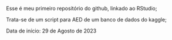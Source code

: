 Esse é meu primeiro repositório do github, linkado ao RStudio;

Trata-se de um script para AED de um banco de dados do kaggle; 

Data de início: 29 de Agosto de 2023
